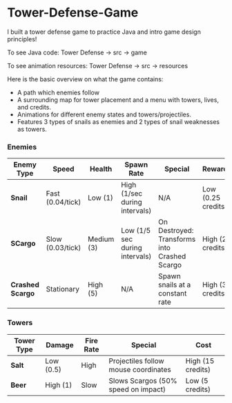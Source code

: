 # Tower-Defense-Game

I built a tower defense game to practice Java and intro game design principles! 

To see Java code: Tower Defense -> src -> game

To see animation resources: Tower Defense -> src -> resources

Here is the basic overview on what the game contains:
- A path which enemies follow
- A surrounding map for tower placement and a menu with towers, lives, and credits.
- Animations for different enemy states and towers/projectiles.
- Features 3 types of snails as enemies and 2 types of snail weaknesses as towers. 

### Enemies

| **Enemy Type**      | **Speed**            | **Health** | **Spawn Rate**                 | **Special**                                   | **Reward**          |
|---------------------|----------------------|------------|--------------------------------|-----------------------------------------------|---------------------|
| **Snail**           | Fast (0.04/tick)     | Low (1)    | High (1/sec during intervals)  | N/A                                           | Low (0.25 credits)  |
| **SCargo**          | Slow (0.03/tick)     | Medium (3) | Low (1/5 sec during intervals) | On Destroyed: Transforms into Crashed Scargo  | High (2 credits)    |
| **Crashed Scargo**  | Stationary           | High (5)   | N/A                            | Spawn snails at a constant rate               | High (3 credits)    |

### Towers

| **Tower Type** | **Damage**  | **Fire Rate**       | **Special**                            | **Cost**          |
|----------------|-------------|---------------------|----------------------------------------|-------------------|
| **Salt**       | Low (0.5)   | High                | Projectiles follow mouse coordinates   | High (15 credits) |
| **Beer**       | High (1)    | Slow                | Slows Scargos (50% speed on impact)    | Low (5 credits)   |

